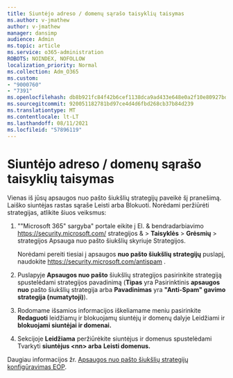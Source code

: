 ```yaml
---
title: Siuntėjo adreso / domenų sąrašo taisyklių taisymas
ms.author: v-jmathew
author: v-jmathew
manager: dansimp
audience: Admin
ms.topic: article
ms.service: o365-administration
ROBOTS: NOINDEX, NOFOLLOW
localization_priority: Normal
ms.collection: Adm_O365
ms.custom:
- "9000760"
- "7391"
ms.openlocfilehash: db8b921fc84f42b6cef1138dca9ad433e648e0a2f10e80927bd5b0222bfeae3b
ms.sourcegitcommit: 920051182781bd97ce4d4d6fbd268cb37b84d239
ms.translationtype: MT
ms.contentlocale: lt-LT
ms.lasthandoff: 08/11/2021
ms.locfileid: "57896119"
---
```

# <a name="fix-sender-addressdomain-list-rules"></a>Siuntėjo adreso / domenų sąrašo taisyklių taisymas

Vienas iš jūsų apsaugos nuo pašto šiukšlių strategijų paveikė šį pranešimą. Laiško siuntėjas rastas sąraše Leisti arba Blokuoti. Norėdami peržiūrėti strategijas, atlikite šiuos veiksmus:

1. ""Microsoft 365" sargyba" portale eikite į El. & bendradarbiavimo <https://security.microsoft.com/> strategijos &  \> **Taisyklės** \> **Grėsmių** \>   strategijos Apsauga nuo pašto šiukšlių skyriuje Strategijos.

   Norėdami pereiti tiesiai į apsaugos **nuo pašto šiukšlių strategijų** puslapį, naudokite <https://security.microsoft.com/antispam> .

2. Puslapyje **Apsaugos nuo pašto** šiukšlių strategijos pasirinkite strategiją spustelėdami strategijos pavadinimą (**Tipas** yra Pasirinktinis **apsaugos nuo** pašto šiukšlių strategija arba **Pavadinimas** yra **"Anti-Spam" gavimo strategija (numatytoji)**).
3. Rodomame išsamios informacijos iškeliamame meniu pasirinkite **Redaguoti** leidžiamų ir blokuojamų siuntėjų ir domenų dalyje Leidžiami ir **blokuojami siuntėjai ir domenai.**
4. Sekcijoje **Leidžiama** peržiūrėkite siuntėjus ir domenus spustelėdami Tvarkyti **siuntėjus \<nn\> arba** **Leisti domenus.**

Daugiau informacijos žr. [Apsaugos nuo pašto šiukšlių strategijų konfigūravimas EOP](https://docs.microsoft.com/microsoft-365/security/office-365-security/configure-your-spam-filter-policies).
